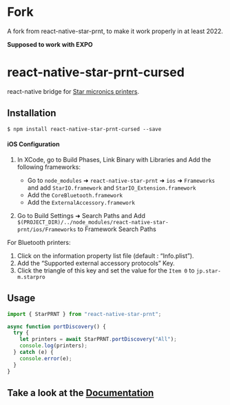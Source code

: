 # Fork

A fork from react-native-star-prnt, to make it work properly in at least 2022.

**Supposed to work with EXPO**

# react-native-star-prnt-cursed

react-native bridge for [Star micronics printers](http://www.starmicronics.com/pages/All-Products).

## Installation

`$ npm install react-native-star-prnt-cursed --save`

#### iOS Configuration

1. In XCode, go to Build Phases, Link Binary with Libraries and Add the following frameworks:

   - Go to `node_modules` ➜ `react-native-star-prnt` ➜ `ios` ➜ `Frameworks` and add `StarIO.framework` and `StarIO_Extension.framework`
   - Add the `CoreBluetooth.framework`
   - Add the `ExternalAccessory.framework`

2. Go to Build Settings ➜ Search Paths and Add
   `$(PROJECT_DIR)/../node_modules/react-native-star-prnt/ios/Frameworks` to Framework Search Paths

For Bluetooth printers:

1. Click on the information property list file (default : “Info.plist”).
2. Add the “Supported external accessory protocols” Key.
3. Click the triangle of this key and set the value for the `Item 0` to `jp.star-m.starpro`

## Usage

```javascript
import { StarPRNT } from "react-native-star-prnt";

async function portDiscovery() {
  try {
    let printers = await StarPRNT.portDiscovery("All");
    console.log(printers);
  } catch (e) {
    console.error(e);
  }
}
```

## Take a look at the [Documentation](/Documentation.md)
